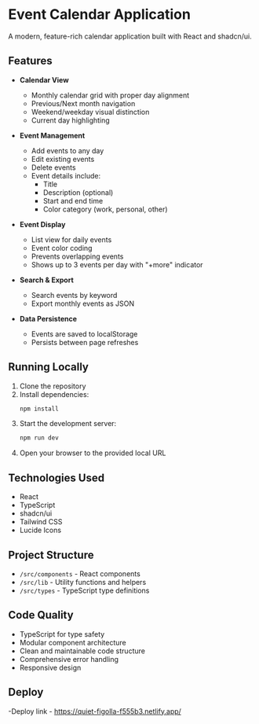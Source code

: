 # Event Calendar Application

A modern, feature-rich calendar application built with React and shadcn/ui.

## Features

- **Calendar View**
  - Monthly calendar grid with proper day alignment
  - Previous/Next month navigation
  - Weekend/weekday visual distinction
  - Current day highlighting

- **Event Management**
  - Add events to any day
  - Edit existing events
  - Delete events
  - Event details include:
    - Title
    - Description (optional)
    - Start and end time
    - Color category (work, personal, other)

- **Event Display**
  - List view for daily events
  - Event color coding
  - Prevents overlapping events
  - Shows up to 3 events per day with "+more" indicator

- **Search & Export**
  - Search events by keyword
  - Export monthly events as JSON

- **Data Persistence**
  - Events are saved to localStorage
  - Persists between page refreshes

## Running Locally

1. Clone the repository
2. Install dependencies:
   ```bash
   npm install
   ```
3. Start the development server:
   ```bash
   npm run dev
   ```
4. Open your browser to the provided local URL

## Technologies Used

- React
- TypeScript
- shadcn/ui
- Tailwind CSS
- Lucide Icons

## Project Structure

- `/src/components` - React components
- `/src/lib` - Utility functions and helpers
- `/src/types` - TypeScript type definitions

## Code Quality

- TypeScript for type safety
- Modular component architecture
- Clean and maintainable code structure
- Comprehensive error handling
- Responsive design

## Deploy 

-Deploy link - https://quiet-figolla-f555b3.netlify.app/
